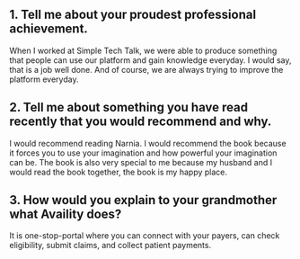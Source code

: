 ## 1.  Tell me about your proudest professional achievement. 
 
When I worked at Simple Tech Talk, we were able to produce something that people can use our platform and gain knowledge everyday.  I would say, that is a job well done.  And of course, we are always trying to improve the platform everyday.   
 
 
## 2.  Tell me about something you have read recently that you would recommend and why.
 
I would recommend reading Narnia.  I would recommend the book because it forces you to use your imagination and how powerful your imagination can be.  The book is also very special to me because my husband and I would read the book together, the book is my happy place.
 
## 3.  How would you explain to your grandmother what Availity does?
 
It is one-stop-portal where you can connect with your payers, can check eligibility, submit claims, and collect patient payments. 
